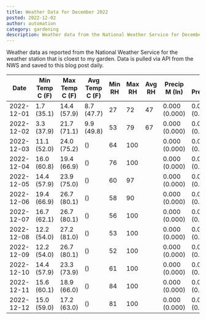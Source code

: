 ```yaml
---
title: Weather Data for December 2022
posted: 2022-12-02
author: automation
category: gardening
description: Weather data from the National Weather Service for December 2022
---
```


Weather data as reported from the National Weather Service for the weather station 
that is cloest to my garden. Data is pulled via API from the NWS and saved to this 
blog post daily.

|Date|Min Temp C (F)|Max Temp C (F)|Avg Temp C (F)|Min RH|Max RH|Avg RH|Precip M (In)|Avg Precip/Hr|
|---|---|---|---|---|---|---|---|---|
|2022-12-01|1.7 (35.1)|14.4 (57.9)|8.7 (47.7)|27|72|47|0.000 (0.000)|0.000 (0.000)|
|2022-12-02|3.3 (37.9)|21.7 (71.1)|9.9 (49.8)|53|79|67|0.000 (0.000)|0.000 (0.000)|
|2022-12-03|11.1 (52.0)|24.0 (75.2)| ()|64|100||0.000 (0.000)|0.000 (0.000)|
|2022-12-04|16.0 (60.8)|19.4 (66.9)| ()|76|100||0.000 (0.000)|0.000 (0.000)|
|2022-12-05|14.4 (57.9)|23.9 (75.0)| ()|60|97||0.000 (0.000)|0.000 (0.000)|
|2022-12-06|19.4 (66.9)|26.7 (80.1)| ()|58|90||0.000 (0.000)|0.000 (0.000)|
|2022-12-07|16.7 (62.1)|26.7 (80.1)| ()|56|100||0.000 (0.000)|0.000 (0.000)|
|2022-12-08|12.2 (54.0)|27.2 (81.0)| ()|53|100||0.000 (0.000)|0.000 (0.000)|
|2022-12-09|12.2 (54.0)|26.7 (80.1)| ()|52|100||0.000 (0.000)|0.000 (0.000)|
|2022-12-10|14.4 (57.9)|23.3 (73.9)| ()|61|100||0.000 (0.000)|0.000 (0.000)|
|2022-12-11|15.6 (60.1)|18.9 (66.0)| ()|84|100||0.000 (0.000)|0.000 (0.000)|
|2022-12-12|15.0 (59.0)|17.2 (63.0)| ()|81|100||0.000 (0.000)|0.000 (0.000)|
